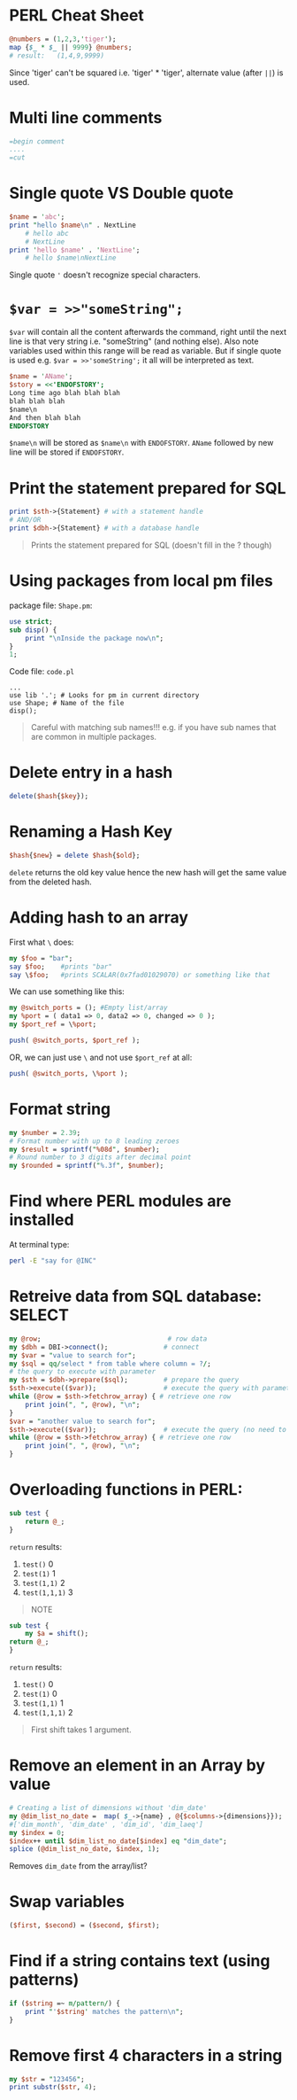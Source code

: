 # PERL Cheat Sheet
```perl
@numbers = (1,2,3,'tiger');
map {$_ * $_ || 9999} @numbers;
# result:	(1,4,9,9999)
```
Since 'tiger' can't be squared i.e. 'tiger' * 'tiger', alternate value (after `||`) is used.


# Multi line comments
```perl
=begin comment 
.... 
=cut
```

# Single quote VS Double quote
```perl
$name = 'abc';
print "hello $name\n" . NextLine
	# hello abc 
	# NextLine
print 'hello $name' . 'NextLine';
	# hello $name\nNextLine
```
Single quote `'` doesn't recognize special characters.

# `$var = >>"someString";`
`$var` will contain all the content afterwards the command, right until the next line is that very string i.e. "someString" (and nothing else). 
Also note variables used within this range will be read as variable. But if single quote is used e.g. `$var = >>'someString';` it all will be interpreted as text.
```perl
$name = 'AName';
$story = <<'ENDOFSTORY';
Long time ago blah blah blah
blah blah blah
$name\n
And then blah blah
ENDOFSTORY
```
`$name\n` will be stored as `$name\n` with `ENDOFSTORY`.
`AName` followed by new line will be stored if `ENDOFSTORY`.

# Print the statement prepared for SQL
```perl
print $sth->{Statement} # with a statement handle
# AND/OR
print $dbh->{Statement} # with a database handle
```
> Prints the statement prepared for SQL (doesn't fill in the ? though)

# Using packages from local pm files
package file:
`Shape.pm`:
```perl
use strict;
sub disp() {
	print "\nInside the package now\n";
}
1;
```
Code file:
`code.pl`
```perl:
...
use lib '.'; # Looks for pm in current directory
use Shape; # Name of the file
disp(); 
```
>Careful with matching sub names!!! e.g. if you have sub names that are common in multiple packages.

# Delete entry in a hash
```perl
delete($hash{$key});
```

# Renaming a Hash Key
```perl
$hash{$new} = delete $hash{$old};
```
`delete` returns the old key value hence the new hash will get the same value from the deleted hash.

# Adding hash to an array
First what `\` does:
```perl
my $foo = "bar";
say $foo;    #prints "bar"
say \$foo;   #prints SCALAR(0x7fad01029070) or something like that
```
We can use something like this:
```perl
my @switch_ports = (); #Empty list/array
my %port = ( data1 => 0, data2 => 0, changed => 0 );
my $port_ref = \%port;

push( @switch_ports, $port_ref );
```
OR, we can just use `\` and not use `$port_ref` at all:
```perl
push( @switch_ports, \%port );
```

# Format string
```perl
my $number = 2.39;
# Format number with up to 8 leading zeroes
my $result = sprintf("%08d", $number);	
# Round number to 3 digits after decimal point	
my $rounded = sprintf("%.3f", $number);
```

# Find where PERL modules are installed
At terminal type:
```bash
perl -E "say for @INC"
```

# Retreive data from SQL database: SELECT
```perl
my @row;                                # row data
my $dbh = DBI->connect();              # connect
my $var = "value to search for";
my $sql = qq/select * from table where column = ?/;
# the query to execute with parameter
my $sth = $dbh->prepare($sql);         # prepare the query
$sth->execute(($var));                 # execute the query with parameter
while (@row = $sth->fetchrow_array) { # retrieve one row
	print join(", ", @row), "\n";
}
$var = "another value to search for";
$sth->execute(($var));                 # execute the query (no need to re-prepare)
while (@row = $sth->fetchrow_array) { # retrieve one row
	print join(", ", @row), "\n";
}
```

# Overloading functions in PERL:
```perl
sub test {
	return @_;
}
```
`return` results:
1. `test()`	0
2. `test(1)`	1
3. `test(1,1)`	2
4. `test(1,1,1)`	3
>NOTE
```perl
sub test {
	my $a = shift();
return @_;
}
```
`return` results:
1. `test()`	0
2. `test(1)`	0
3. `test(1,1)`	1
4. `test(1,1,1)`	2
>First shift takes 1 argument.

# Remove an element in an Array by value
```perl
# Creating a list of dimensions without 'dim_date'
my @dim_list_no_date =  map( $_->{name} , @{$columns->{dimensions}}); 
#['dim_month', 'dim_date' , 'dim_id', 'dim_laeq']
my $index = 0;
$index++ until $dim_list_no_date[$index] eq "dim_date";
splice (@dim_list_no_date, $index, 1);
```
Removes `dim_date` from the array/list?

# Swap variables
```perl
($first, $second) = ($second, $first);
```

# Find if a string contains text (using patterns)
```perl
if ($string =~ m/pattern/) {
	print "'$string' matches the pattern\n";       
}
```

# Remove first 4 characters in a string
```perl
my $str = "123456";
print substr($str, 4);
```